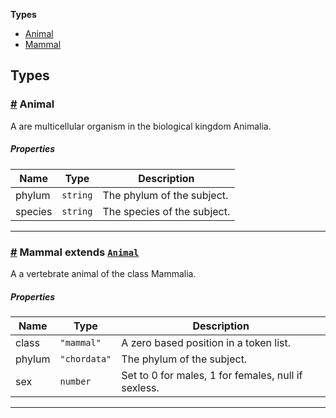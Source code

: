 **Types**

- [Animal](#Animal)
- [Mammal](#Mammal)

## Types

### <a id="Animal" href="#Animal">#</a> Animal

A are multicellular organism in the biological kingdom Animalia.

##### Properties

| Name    | Type     | Description                 |
| ------- | -------- | --------------------------- |
| phylum  | `string` | The phylum of the subject.  |
| species | `string` | The species of the subject. |

---

### <a id="Mammal" href="#Mammal">#</a> Mammal extends [`Animal`](#Animal)

A a vertebrate animal of the class Mammalia.

##### Properties

| Name   | Type         | Description                                         |
| ------ | ------------ | --------------------------------------------------- |
| class  | `"mammal"`   | A zero based position in a token list.              |
| phylum | `"chordata"` | The phylum of the subject.                          |
| sex    | `number`     | Set to 0 for males, 1 for females, null if sexless. |

---
